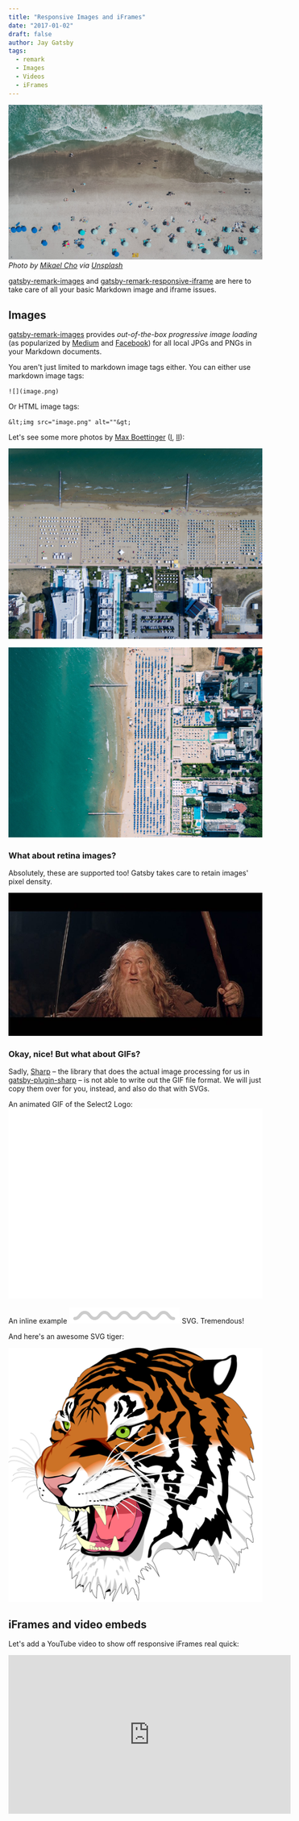 ```yaml
---
title: "Responsive Images and iFrames"
date: "2017-01-02"
draft: false
author: Jay Gatsby
tags:
  - remark
  - Images
  - Videos
  - iFrames
---
```


![](mikael-cho-214358.jpg) _Photo by [Mikael Cho](https://unsplash.com/@mikael)
via [Unsplash](https://unsplash.com/@mikael?photo=_3TDkAttcaM)_

[gatsby-remark-images][1] and [gatsby-remark-responsive-iframe][2] are here to
take care of all your basic Markdown image and iframe issues.

## Images

[gatsby-remark-images][1] provides _out-of-the-box progressive image loading_
(as popularized by [Medium][3] and [Facebook][4]) for all local JPGs and PNGs in
your Markdown documents.

You aren't just limited to markdown image tags either. You can either use
markdown image tags:

```
![](image.png)
```

Or HTML image tags:

```
&lt;img src="image.png" alt=""&gt;
```

Let's see some more photos by
[Max Boettinger](https://unsplash.com/@maxboettinger)
([I](https://unsplash.com/photos/T7Lnl3PFISM),
[II](https://unsplash.com/@maxboettinger?photo=SUFS6CPjB5Q)):

![](max-boettinger-109436.jpg)

![](max-boettinger-288448.jpg)

### What about retina images?

Absolutely, these are supported too! Gatsby takes care to retain images' pixel
density.

![Gandalf telling you that you should stay where you are](144-density.jpg)

### Okay, nice! But what about GIFs?

Sadly, [Sharp](https://github.com/lovell/sharp) – the library that does the
actual image processing for us in [gatsby-plugin-sharp][5] – is not able to
write out the GIF file format. We will just copy them over for you, instead, and
also do that with SVGs.

An animated GIF of the Select2 Logo: ![Select2 Logo animation](select2-logo.gif)

An inline example ![example](squiggly.svg) SVG. Tremendous!

And here's an awesome SVG tiger:

![awesome tiger](awesome_tiger.svg)

## iFrames and video embeds

Let's add a YouTube video to show off responsive iFrames real quick:

<iframe width="560" height="315" src="https://www.youtube.com/embed/hbjR5N6IhDU" frameborder="0" allowfullscreen></iframe>

[1]: https://www.gatsbyjs.org/packages/gatsby-remark-images/
[2]: https://www.gatsbyjs.org/packages/gatsby-remark-responsive-iframe/
[3]: https://jmperezperez.com/medium-image-progressive-loading-placeholder/
[4]: https://code.facebook.com/posts/991252547593574/the-technology-behind-preview-photos/
[5]: https://www.gatsbyjs.org/packages/gatsby-plugin-sharp/
